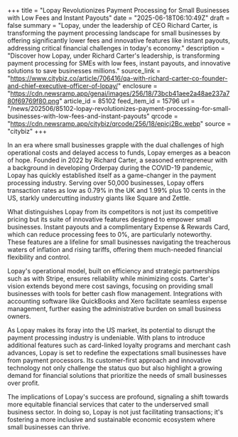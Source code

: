 +++
title = "Lopay Revolutionizes Payment Processing for Small Businesses with Low Fees and Instant Payouts"
date = "2025-06-18T06:10:49Z"
draft = false
summary = "Lopay, under the leadership of CEO Richard Carter, is transforming the payment processing landscape for small businesses by offering significantly lower fees and innovative features like instant payouts, addressing critical financial challenges in today's economy."
description = "Discover how Lopay, under Richard Carter's leadership, is transforming payment processing for SMEs with low fees, instant payouts, and innovative solutions to save businesses millions."
source_link = "https://www.citybiz.co/article/706416/qa-with-richard-carter-co-founder-and-chief-executive-officer-of-lopay/"
enclosure = "https://cdn.newsramp.app/genai/images/256/18/73bcb41aee2a48ae237a780f69769f80.png"
article_id = 85102
feed_item_id = 15796
url = "/news/202506/85102-lopay-revolutionizes-payment-processing-for-small-businesses-with-low-fees-and-instant-payouts"
qrcode = "https://cdn.newsramp.app/citybiz/qrcode/256/18/epicj2Bc.webp"
source = "citybiz"
+++

<p>In an era where small businesses grapple with the dual challenges of high operational costs and delayed access to funds, Lopay emerges as a beacon of hope. Founded in 2022 by Richard Carter, a seasoned entrepreneur with a background in developing Orderpay during the COVID-19 pandemic, Lopay has quickly established itself as a game-changer in the payment processing industry. Serving over 50,000 businesses, Lopay offers transaction rates as low as 0.79% in the UK and 1.99% plus 10 cents in the US, starkly undercutting industry giants like Square and Zettle.</p><p>What distinguishes Lopay from its competitors is not just its competitive pricing but its suite of innovative features designed to empower small businesses. Instant payouts and a complimentary Expense & Rewards Card, which can reduce processing fees to 0%, are particularly noteworthy. These features are a lifeline for small businesses navigating the treacherous waters of inflation and rising tariffs, offering them much-needed financial flexibility and control.</p><p>Lopay's operational model, built on efficiency and strategic partnerships such as with Stripe, ensures reliability while minimizing costs. Carter's vision extends beyond mere cost savings, focusing on providing small businesses with tools for better cash flow management. Integrations with accounting software like QuickBooks and Xero facilitate seamless expense management, further easing the administrative burden on small business owners.</p><p>As Lopay makes its foray into the US market, its potential to disrupt the payment processing industry is undeniable. With plans to introduce additional features such as card-linked loyalty programs and merchant cash advances, Lopay is set to redefine the expectations small businesses have from payment processors. Its customer-first approach and innovative technology not only challenge the status quo but also highlight a growing demand for financial solutions that prioritize the needs of small businesses over profit.</p><p>The implications of Lopay's success are profound, signaling a shift towards more equitable financial services that cater to the underserved small business sector. In doing so, Lopay is not just facilitating transactions; it's fostering a more inclusive and sustainable economic ecosystem where small businesses can thrive.</p>